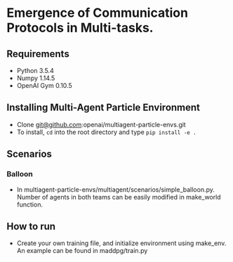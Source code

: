 # Emergence of Communication Protocols in Multi-tasks.

## Requirements

- Python 3.5.4
- Numpy 1.14.5
- OpenAI Gym 0.10.5

## Installing Multi-Agent Particle Environment
- Clone git@github.com:openai/multiagent-particle-envs.git
- To install, `cd` into the root directory and type `pip install -e .` 

## Scenarios
### Balloon
-  In multiagent-particle-envs/multiagent/scenarios/simple_balloon.py. Number of agents in both teams can be easily modified in make_world function.

## How to run
- Create your own training file, and initialize environment using make_env. An example can be found in maddpg/train.py

